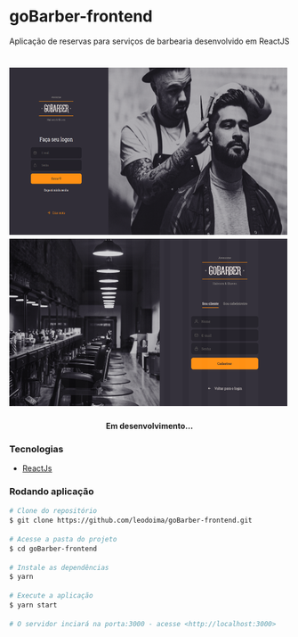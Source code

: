 # goBarber-frontend
Aplicação de reservas para serviços de barbearia desenvolvido em ReactJS

<h1>
  <img width="500px" height="300px" src="/assets/gobarber-login.png" />
  <img width="500px" height="300px" src="/assets/gobarber-cadastro.png" />
</h1>

<h4 align="center"> 
	Em desenvolvimento...
</h4>


### Tecnologias

- [ReactJs](https://reactjs.org/)

### Rodando aplicação

```bash
# Clone do repositório
$ git clone https://github.com/leodoima/goBarber-frontend.git

# Acesse a pasta do projeto
$ cd goBarber-frontend

# Instale as dependências
$ yarn

# Execute a aplicação
$ yarn start

# O servidor inciará na porta:3000 - acesse <http://localhost:3000>
```

